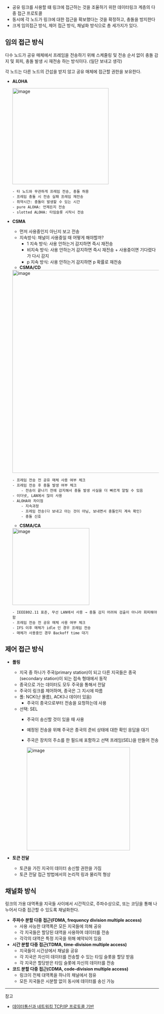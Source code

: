 
- 공유 링크를 사용할 떄 링크에 접근하는 것을 조율하기 위한 데이터링크 계층의 다중 접근 프로토콜
- 동시에 각 노드가 링크에 대한 접근을 확보했다는 것을 확정하고, 충돌을 방지한다
- 크게 임의접근 방식, 제어 접근 방식, 채널화 방식으로 총 세가지가 있다.

## 임의 접근 방식

다수 노드가 공유 매체에서 프레임을 전송하기 위해 스케줄링 및 전송 순서 없이 충돌 감지 및 회피, 충돌 발생 시 재전송 하는 방식이다. (일단 보내고 생각)

각 노드는 다른 노드의 간섭을 받지 않고 공유 매체에 접근할 권한을 보유한다.

- **ALOHA**

  <img width="315" alt="image" src="https://github.com/rlaisqls/TIL/assets/81006587/1886d09e-c573-40e5-92e3-6db1031db750">
      
      - 타 노드와 무관하게 프레임 전송, 충돌 허용
      - 프레임 충돌 시 전송 실패 프레임 재전송
      - 취약시간: 충돌이 발생할 수 있는 시간
      - pure ALOHA: 언제든지 전송
      - slotted ALOHA: 타임슬롯 시작시 전송
  
- **CSMA**
    - 먼저 사용중인지 아닌지 보고 전송
    - 지속방식: 채널이 사용중일 때 어떻게 해야할까?
        - 1 지속 방식: 사용 안하는거 감지하면 즉시 재전송
        - 비지속 방식: 사용 안하는거 감지하면 즉시 재전송 + 사용중이면 기다렸다가 다시 감지
        - p 지속 방식: 사용 안하는거 감지하면 p 확률로 재전송
    - **CSMA/CD**
    
  <img width="665" alt="image" src="https://github.com/rlaisqls/TIL/assets/81006587/f5d79e32-322e-42e4-b415-4d9abdf1db5d">

      - 프레임 전송 전 공유 매체 사용 여부 체크
      - 프레임 전송 후 충돌 발생 여부 체크
          - 전송이 끝나기 전에 감지해서 충돌 발생 사실을 더 빠르게 알릴 수 있음
      - 이더넷, LAN에서 많이 사용
      - ALOHA와 차이점
          - 지속과정
          - 프레임 전송(다 보내고 아는 것이 아님, 보내면서 충돌인지 계속 확인)
          - 충돌 신호

    - **CSMA/CA**
    
  <img width="252" alt="image" src="https://github.com/rlaisqls/TIL/assets/81006587/ef790878-785e-4bcb-a87f-5ffa743d47f5">

      - IEEE802.11 표준, 무선 LAN에서 사용 → 충돌 감지 어려워 검출이 아니라 회피해야함
      - 프레임 전송 전 공유 매체 사용 여부 체크
      - IFS 이후 매체가 idle 인 경우 프레임 전송
      - 매체가 사용중인 경우 Backoff time 대기

## 제어 접근 방식

- **폴링**
  - 지국 중 하나가 주국(primary station)이 되고 다른 지국들은 종국(secondary station)이 되는 접속 형태에서 동작
  - 종국으로 가는 데이터도 모두 주국을 통해서 전달
  - 주국이 링크를 제어하며, 종국은 그 지시에 따름
  - 폴: NCK(난 몰름),  ACK(나 데이터 있음)
    - 주국이 종국으로부터 전송을 요청하는데 사용
  - 선택: SEL
    - 주국이 송신할 것이 있을 때 사용
    - 예정된 전송을 위해 주국은 종국의 준비 상태에 대한 확인 응답을 대기
    - 주국은 장치의 주소를 한 필드에 포함하고 선택 프레임(SEL)을 만들어 전송
      
      <img width="338" alt="image" src="https://github.com/rlaisqls/TIL/assets/81006587/97e2e2c5-5f19-44b7-992b-81035b9a93e0">
  
- **토큰 전달**
  - 토큰을 가진 지국이 데이터 송신할 권한을 가짐
  - 토큰 전달 접근 방법에서의 논리적 링과 물리적 형상

## 채널화 방식

링크의 가용 대역폭을 지국들 사이에서 시간적으로, 주파수상으로, 또는 코딩을 통해 나누어서 다중 접근할 수 있도록 채널화한다.

- **주파수 분할 다중 접근(FDMA, frequency division multiple access)**
  - 사용 사능한 대역폭은 모든 지국들에 의해 공유
  - 각 지국들은 할당된 대역을 사용하여 데이터를 전송
  - 각각의 대역은 특정 지국을 위해 예약되어 있음
- **시간 분할 다중 접근(TDMA, time-division multiple access)**
  - 지국들이 시간상에서 채널을 공유
  - 각 지국은 자신이 데이터를 전송할 수 있는 타임 슬롯을 할당 받음
  - 각 지국은 할당받은 타임 슬롯에 자신의 데이터를 전송
- **코드 분할 다중 접근(CDMA, code-division multiple access)**
  - 링크이 전체 대역폭을 하나의 채널에서 점유
  - 모든 지국들은 시분할 없이 동시에 데이터를 송신 가능

---
참고
- [데이터통신과 네트워킹 TCP/IP 프로토콜 기반](https://product.kyobobook.co.kr/detail/S000001693780)